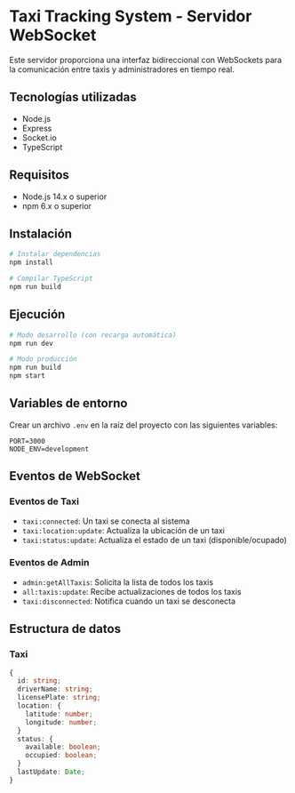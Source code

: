 # Taxi Tracking System - Servidor WebSocket

Este servidor proporciona una interfaz bidireccional con WebSockets para la comunicación entre taxis y administradores en tiempo real.

## Tecnologías utilizadas

- Node.js
- Express
- Socket.io
- TypeScript

## Requisitos

- Node.js 14.x o superior
- npm 6.x o superior

## Instalación

```bash
# Instalar dependencias
npm install

# Compilar TypeScript
npm run build
```

## Ejecución

```bash
# Modo desarrollo (con recarga automática)
npm run dev

# Modo producción
npm run build
npm start
```

## Variables de entorno

Crear un archivo `.env` en la raíz del proyecto con las siguientes variables:

```
PORT=3000
NODE_ENV=development
```

## Eventos de WebSocket

### Eventos de Taxi

- `taxi:connected`: Un taxi se conecta al sistema
- `taxi:location:update`: Actualiza la ubicación de un taxi
- `taxi:status:update`: Actualiza el estado de un taxi (disponible/ocupado)

### Eventos de Admin

- `admin:getAllTaxis`: Solicita la lista de todos los taxis
- `all:taxis:update`: Recibe actualizaciones de todos los taxis
- `taxi:disconnected`: Notifica cuando un taxi se desconecta

## Estructura de datos

### Taxi

```typescript
{
  id: string;
  driverName: string;
  licensePlate: string;
  location: {
    latitude: number;
    longitude: number;
  }
  status: {
    available: boolean;
    occupied: boolean;
  }
  lastUpdate: Date;
}
```
